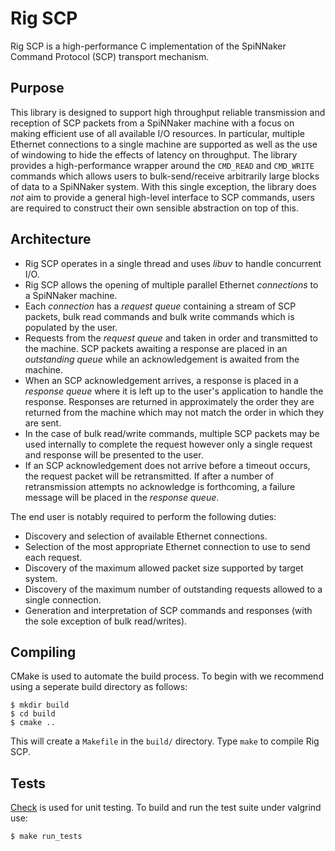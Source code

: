 Rig SCP
=======

Rig SCP is a high-performance C implementation of the SpiNNaker Command Protocol
(SCP) transport mechanism.

Purpose
-------

This library is designed to support high throughput reliable transmission and
reception of SCP packets from a SpiNNaker machine with a focus on making
efficient use of all available I/O resources. In particular, multiple Ethernet
connections to a single machine are supported as well as the use of windowing to
hide the effects of latency on throughput. The library provides a
high-performance wrapper around the `CMD_READ` and `CMD_WRITE` commands which
allows users to bulk-send/receive arbitrarily large blocks of data to a
SpiNNaker system. With this single exception, the library does *not* aim to
provide a general high-level interface to SCP commands, users are required to
construct their own sensible abstraction on top of this.

Architecture
------------

* Rig SCP operates in a single thread and uses *libuv* to handle concurrent I/O.
* Rig SCP allows the opening of multiple parallel Ethernet *connections* to a
  SpiNNaker machine.
* Each *connection* has a *request queue* containing a stream of SCP packets,
  bulk read commands and bulk write commands which is populated by the user.
* Requests from the *request queue* and taken in order and transmitted to the
  machine. SCP packets awaiting a response are placed in an *outstanding queue*
  while an acknowledgement is awaited from the machine.
* When an SCP acknowledgement arrives, a response is placed in a *response
  queue* where it is left up to the user's application to handle the response.
  Responses are returned in approximately the order they are returned from the
  machine which may not match the order in which they are sent.
* In the case of bulk read/write commands, multiple SCP packets may be used
  internally to complete the request however only a single request and response
  will be presented to the user.
* If an SCP acknowledgement does not arrive before a timeout occurs, the request
  packet will be retransmitted. If after a number of retransmission attempts no
  acknowledge is forthcoming, a failure message will be placed in the *response
  queue*.

The end user is notably required to perform the following duties:

* Discovery and selection of available Ethernet connections.
* Selection of the most appropriate Ethernet connection to use to send each
  request.
* Discovery of the maximum allowed packet size supported by target system.
* Discovery of the maximum number of outstanding requests allowed to a single
  connection.
* Generation and interpretation of SCP commands and responses (with the
  sole exception of bulk read/writes).

Compiling
---------

CMake is used to automate the build process. To begin with we recommend using a
seperate build directory as follows:

    $ mkdir build
    $ cd build
    $ cmake ..

This will create a `Makefile` in the `build/` directory. Type `make` to compile
Rig SCP.

Tests
-----

[Check](http://check.sourceforge.net/) is used for unit testing. To build and
run the test suite under valgrind use:

    $ make run_tests

